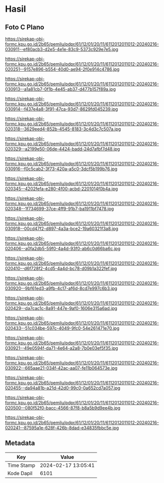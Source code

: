 # Hasil

## Foto C Plano

https://sirekap-obj-formc.kpu.go.id/2b65/pemilu/pdpr/61/12/01/20/11/6112012011012-20240216-030911--ef80acb3-d2e5-4e1e-83c9-5373c929e7e5.jpg

https://sirekap-obj-formc.kpu.go.id/2b65/pemilu/pdpr/61/12/01/20/11/6112012011012-20240216-020251--9157e896-b554-40d0-ae94-2f0e914c4786.jpg

https://sirekap-obj-formc.kpu.go.id/2b65/pemilu/pdpr/61/12/01/20/11/6112012011012-20240216-030913--a1a81cb7-0f1b-4e45-ab37-d477b157f89a.jpg

https://sirekap-obj-formc.kpu.go.id/2b65/pemilu/pdpr/61/12/01/20/11/6112012011012-20240216-030914--f437e4a8-3f91-47ca-93d7-8629fd045239.jpg

https://sirekap-obj-formc.kpu.go.id/2b65/pemilu/pdpr/61/12/01/20/11/6112012011012-20240216-020318--3629eed4-852b-4545-8183-3c4d3c7c507a.jpg

https://sirekap-obj-formc.kpu.go.id/2b65/pemilu/pdpr/61/12/01/20/11/6112012011012-20240216-020329--a2199e50-06de-4424-badd-24d7afbf7d48.jpg

https://sirekap-obj-formc.kpu.go.id/2b65/pemilu/pdpr/61/12/01/20/11/6112012011012-20240216-030916--f0c5cab2-3f73-420a-a5c0-3dcf5b199b76.jpg

https://sirekap-obj-formc.kpu.go.id/2b65/pemilu/pdpr/61/12/01/20/11/6112012011012-20240216-020345--4202fefa-e280-4f00-acbd-2201014f0b4a.jpg

https://sirekap-obj-formc.kpu.go.id/2b65/pemilu/pdpr/61/12/01/20/11/6112012011012-20240216-020348--1f734699-37ce-4ff9-91b7-ba1911bf7478.jpg

https://sirekap-obj-formc.kpu.go.id/2b65/pemilu/pdpr/61/12/01/20/11/6112012011012-20240216-030918--00cd47f2-d897-4a3a-bce2-19a60321f3a8.jpg

https://sirekap-obj-formc.kpu.go.id/2b65/pemilu/pdpr/61/12/01/20/11/6112012011012-20240216-020406--a0fa2db5-59f0-4a4d-93f0-ab6c0d66ba6c.jpg

https://sirekap-obj-formc.kpu.go.id/2b65/pemilu/pdpr/61/12/01/20/11/6112012011012-20240216-020410--d6f728f2-4cd5-4a4d-bc78-d09b1a322fef.jpg

https://sirekap-obj-formc.kpu.go.id/2b65/pemilu/pdpr/61/12/01/20/11/6112012011012-20240216-030920--9bf61ed3-a9fb-4c17-af6d-8cd7e997c6b3.jpg

https://sirekap-obj-formc.kpu.go.id/2b65/pemilu/pdpr/61/12/01/20/11/6112012011012-20240216-020429--da7cac1c-8a91-447e-9af0-1606e315a6ad.jpg

https://sirekap-obj-formc.kpu.go.id/2b65/pemilu/pdpr/61/12/01/20/11/6112012011012-20240216-020433--51c034be-597c-4049-9fc0-54e261471e70.jpg

https://sirekap-obj-formc.kpu.go.id/2b65/pemilu/pdpr/61/12/01/20/11/6112012011012-20240216-030921--49e0594f-da71-4e64-a2a8-7b0e03ef5f35.jpg

https://sirekap-obj-formc.kpu.go.id/2b65/pemilu/pdpr/61/12/01/20/11/6112012011012-20240216-030922--665aae21-034f-42ac-aa07-fe11b064573e.jpg

https://sirekap-obj-formc.kpu.go.id/2b65/pemilu/pdpr/61/12/01/20/11/6112012011012-20240216-020455--da94a81b-a21d-42d0-99c0-0a652cd7a057.jpg

https://sirekap-obj-formc.kpu.go.id/2b65/pemilu/pdpr/61/12/01/20/11/6112012011012-20240216-020500--080f52f0-bacc-4566-87f8-b8a5b9d9ee4b.jpg

https://sirekap-obj-formc.kpu.go.id/2b65/pemilu/pdpr/61/12/01/20/11/6112012011012-20240216-020241--87595a1e-628f-426b-8dad-e34835fbbc5e.jpg


## Metadata

| Key        | Value               |
| ---------- | ------------------- |
| Time Stamp | 2024-02-17 13:05:41 |
| Kode Dapil | 6101                |



